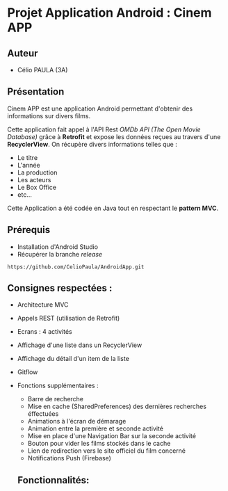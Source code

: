 # Projet Application Android : Cinem APP
## Auteur

- Célio PAULA (3A)

## Présentation

Cinem APP est une application Android permettant d'obtenir des informations sur divers films.

Cette application fait appel à l'API Rest *OMDb API (The Open Movie Database)* grâce à **Retrofit** et expose les données reçues au travers d'une **RecyclerView**.
On récupère divers informations telles que :
- Le titre
- L'année
- La production 
- Les acteurs
- Le Box Office 
- etc...

Cette Application a été codée en Java tout en respectant le **pattern MVC**.

## Prérequis


- Installation d'Android Studio
- Récupérer la branche *release*<br/>


````
https://github.com/CelioPaula/AndroidApp.git
````

## Consignes respectées : 

- Architecture MVC
- Appels REST (utilisation de Retrofit)
- Ecrans : 4 activités
- Affichage d'une liste dans un RecyclerView
- Affichage du détail d'un item de la liste
- Gitflow 
- Fonctions supplémentaires :
	- Barre de recherche
	- Mise en cache (SharedPreferences) des dernières recherches éffectuées
  	- Animations à l'écran de démarage
  	- Animation entre la première et seconde activité
  	- Mise en place d'une Navigation Bar sur la seconde activité
  	- Bouton pour vider les films stockés dans le cache
  	- Lien de redirection vers le site officiel du film concerné
  	- Notifications Push (Firebase)
  
  
  ## Fonctionnalités: 

